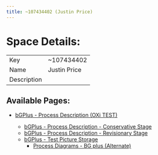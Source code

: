 ```yaml
---
title: ~107434402 (Justin Price)
---
```



# <span id="title-text">Space Details:</span>


|             |                                         |
|-------------|-----------------------------------------|
| Key         | ~107434402                              |
| Name        | Justin Price                            |
| Description |                                         |


## Available Pages:


- [bGPlus - Process Description (OXi TEST)](documentation/5950570499)
  - [bGPlus - Process Description - Conservative
    Stage](documentation/bGPlus---Process-Description---Conservative-Stage_5950930948)

  <!-- -->

  - [bGPlus - Process Description - Revisionary
    Stage](documentation/bGPlus---Process-Description---Revisionary-Stage_5951062017)

  <!-- -->

  - [bGPlus - Test Picture
    Storage](documentation/bGPlus---Test-Picture-Storage_5950963721)
    - [Process Diagrams - BG plus (Alternate)](documentation/5950996481)
